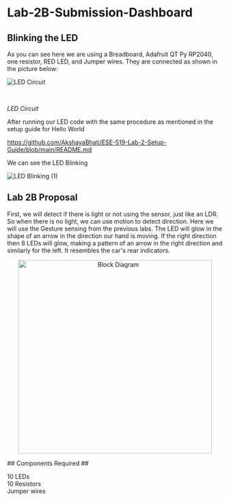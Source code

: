 # Lab-2B-Submission-Dashboard

## Blinking the LED ##

As you can see here we are using a Breadboard, Adafruit QT Py RP2040, one resistor, RED LED, and Jumper wires. They are connected as shown in the picture below: <br>

![LED Circuit](https://user-images.githubusercontent.com/114259992/197148474-8bb4bc8b-ca02-4322-9303-bf4f1664f4bb.jpeg)

<br>

*LED Circuit*
<br>

After running our LED code with the same procedure as mentioned in the setup guide for Hello World <br>

https://github.com/AkshayaBhati/ESE-519-Lab-2-Setup-Guide/blob/main/README.md <br>

We can see the LED Blinking <br>

![LED Blinking (1)](https://user-images.githubusercontent.com/114259992/197149426-1547e072-1e63-4e48-97d8-a94ba02519f4.gif)


## Lab 2B Proposal ##

First, we will detect if there is light or not using the sensor, just like an LDR. So when there is no light, we can use motion to detect direction. Here we will use the Gesture sensing from the previous labs. The LED will glow in the shape of an arrow in the direction our hand is moving. If the right direction then 8 LEDs will glow, making a pattern of an arrow in the right direction and similarly for the left. It resembles the car's rear indicators. <br>

<p align = "center">

<img width="453" alt="Block Diagram" src="https://user-images.githubusercontent.com/114259992/197164960-f9a14e77-9c81-410d-9ddd-b8e05f751a64.png">

</p>
## Components Required ##

10 LEDs <br>
10 Resistors <br>
Jumper wires <br>
